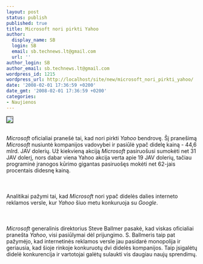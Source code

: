 ```yaml
---
layout: post
status: publish
published: true
title: Microsoft nori pirkti Yahoo
author:
  display_name: SB
  login: SB
  email: sb.technews.lt@gmail.com
  url: ''
author_login: SB
author_email: sb.technews.lt@gmail.com
wordpress_id: 1215
wordpress_url: http://localhost/site/new/microsoft_nori_pirkti_yahoo/
date: '2008-02-01 17:36:59 +0200'
date_gmt: '2008-02-01 17:36:59 +0200'
categories:
- Naujienos
---
```

<div class="imgright"><img src="http://tbn0.google.com/images?q=tbn:EocLDVKBc0s5QM:http://www.iplus.ro/images/microsoft-logo.jpg" border="1"></div>
<p><br><i>Microsoft</i> oficialiai pranešė tai, kad nori pirkti <i>Yahoo</i> bendrovę. Šį pranešimą <i>Microsoft</i> nusiuntė kompanijos vadovybei ir pasiūlė ypač didelę kainą - 44,6 mlrd. JAV dolerių. Už kiekvieną akciją <i>Microsoft</i> pasiruošusi sumokėti net 31 JAV dolerį, nors dabar viena Yahoo akcija verta apie 19 JAV dolerių, tačiau programinė įranogos kūrimo gigantas pasiruošęs mokėti net 62-jais procentais didesnę kainą.<br />
<br><br />
<br>Analitikai pažymi tai, kad <i>Microsoft</i> nori ypač didelės dalies interneto reklamos versle, kur <i>Yahoo</i> šiuo metu konkuruoja su <i>Google</i>.<br />
<br><br />
<br><i>Microsoft</i> generalinis direktorius Steve Ballmer pasakė, kad viskas oficialiai pranešta <i>Yahoo</i>, visi pasiūlymai dėl prijungimo. S. Ballmeris taip pat pažymėjo, kad internetinės reklamos versle jau pasidarė monopolija ir geriausia, kad šioje rinkoje konkuruotų dvi didelės kompanijos. Taip įsigalėtų didelė konkurencija ir vartotojai galėtų sulaukti vis daugiau naujų sprendimų.<br />
<br></p>
